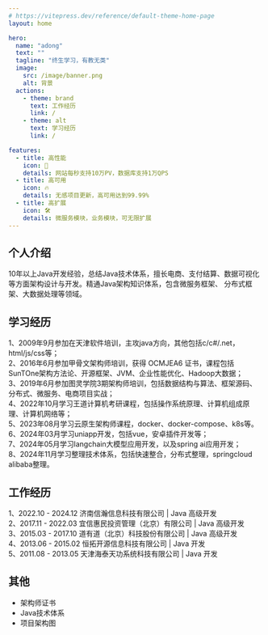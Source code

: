 ```yaml
---
# https://vitepress.dev/reference/default-theme-home-page
layout: home

hero:
  name: "adong"
  text: ""
  tagline: "终生学习，有教无类"
  image:
    src: /image/banner.png
    alt: 背景
  actions:
    - theme: brand
      text: 工作经历
      link: /
    - theme: alt
      text: 学习经历
      link: /

features:
  - title: 高性能
    icon: 🚀
    details: 网站每秒支持10万PV，数据库支持1万QPS
  - title: 高可用
    icon: 🔥
    details: 无感项目更新，高可用达到99.99%
  - title: 高扩展
    icon: 🛠️
    details: 微服务模块，业务模块，可无限扩展
---
```


## 个人介绍

10年以上Java开发经验，总结Java技术体系，擅长电商、支付结算、数据可视化等方面架构设计与开发。精通Java架构知识体系，包含微服务框架、
分布式框架、大数据处理等领域。

## 学习经历

1、2009年9月参加在天津软件培训，主攻java方向，其他包括c/c#/.net，html/js/css等；  
2、2016年6月参加甲骨文架构师培训，获得 OCMJEA6 证书，课程包括SunTOne架构方法论、开源框架、JVM、企业性能优化、Hadoop大数据；   
3、2019年6月参加图灵学院3期架构师培训，包括数据结构与算法、框架源码、分布式、微服务、电商项目实战；   
4、2022年10月学习王道计算机考研课程，包括操作系统原理、计算机组成原理、计算机网络等；    
5、2023年08月学习云原生架构师课程，docker、docker-compose、k8s等。   
6、2024年03月学习uniapp开发，包括vue，安卓插件开发等；  
7、2024年05月学习langchain大模型应用开发，以及spring ai应用开发；   
8、2024年11月学习整理技术体系，包括快速整合，分布式整理，springcloud alibaba整理。  

## 工作经历

1、2022.10 - 2024.12 济南信瀚信息科技有限公司 | Java 高级开发   
2、2017.11 - 2022.03 宜信惠民投资管理（北京）有限公司 | Java 高级开发   
3、2015.03 - 2017.10 道有道（北京）科技股份有限公司 | Java 高级开发   
4、2013.06 - 2015.02 恒拓开源信息科技有限公司 | Java 开发   
5、2011.08 - 2013.05 天津海泰天功系统科技有限公司 | Java 开发   

## 其他
- 架构师证书
- Java技术体系
- 项目架构图